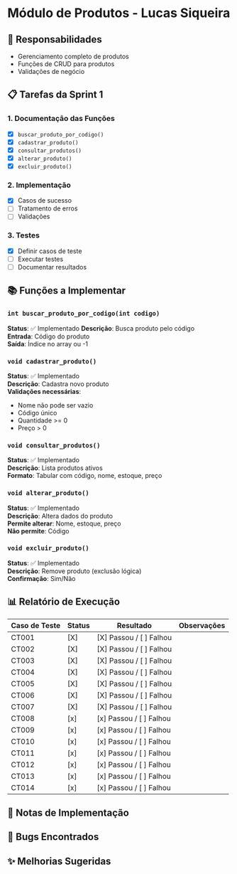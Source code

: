 # Módulo de Produtos - Lucas Siqueira

## 🎯 Responsabilidades
- Gerenciamento completo de produtos
- Funções de CRUD para produtos
- Validações de negócio

## 📋 Tarefas da Sprint 1

### 1. Documentação das Funções
- [x] `buscar_produto_por_codigo()`
- [X] `cadastrar_produto()`
- [X] `consultar_produtos()`
- [x] `alterar_produto()`
- [x] `excluir_produto()`

### 2. Implementação
- [X] Casos de sucesso
- [ ] Tratamento de erros
- [ ] Validações

### 3. Testes
- [x] Definir casos de teste
- [ ] Executar testes
- [ ] Documentar resultados

## 📚 Funções a Implementar

### `int buscar_produto_por_codigo(int codigo)`
**Status**: ✅ Implementado
**Descrição**: Busca produto pelo código  
**Entrada**: Código do produto  
**Saída**: Índice no array ou -1  

### `void cadastrar_produto()`
**Status**: ✅ Implementado  
**Descrição**: Cadastra novo produto  
**Validações necessárias**:
- Nome não pode ser vazio
- Código único
- Quantidade >= 0
- Preço > 0

### `void consultar_produtos()`
**Status**: ✅ Implementado   
**Descrição**: Lista produtos ativos  
**Formato**: Tabular com código, nome, estoque, preço

### `void alterar_produto()`
**Status**: ✅ Implementado  
**Descrição**: Altera dados do produto  
**Permite alterar**: Nome, estoque, preço  
**Não permite**: Código

### `void excluir_produto()`
**Status**: ✅ Implementado   
**Descrição**: Remove produto (exclusão lógica)  
**Confirmação**: Sim/Não

## 📊 Relatório de Execução
<!-- A ser preenchido durante a execução dos testes -->

| Caso de Teste | Status | Resultado | Observações |
|---------------|--------|-----------|-------------|
| CT001 | [X] | [X] Passou / [ ] Falhou | |
| CT002 | [X] | [X] Passou / [ ] Falhou | |
| CT003 | [X] | [X] Passou / [ ] Falhou | |
| CT004 | [X] | [X] Passou / [ ] Falhou | |
| CT005 | [X] | [X] Passou / [ ] Falhou | |
| CT006 | [X] | [X] Passou / [ ] Falhou | |
| CT007 | [X] | [X] Passou / [ ] Falhou | |
| CT008 | [x] | [x] Passou / [ ] Falhou | |
| CT009 | [x] | [x] Passou / [ ] Falhou | |
| CT010 | [x] | [x] Passou / [ ] Falhou | |
| CT011 | [x] | [x] Passou / [ ] Falhou | |
| CT012 | [x] | [x] Passou / [ ] Falhou | |
| CT013 | [x] | [x] Passou / [ ] Falhou | |
| CT014 | [x] | [x] Passou / [ ] Falhou | |

## 📝 Notas de Implementação
<!-- Adicionar observações durante o desenvolvimento -->

## 🐛 Bugs Encontrados
<!-- Documentar problemas encontrados -->

## ✨ Melhorias Sugeridas
<!-- Sugestões para versões futuras -->
